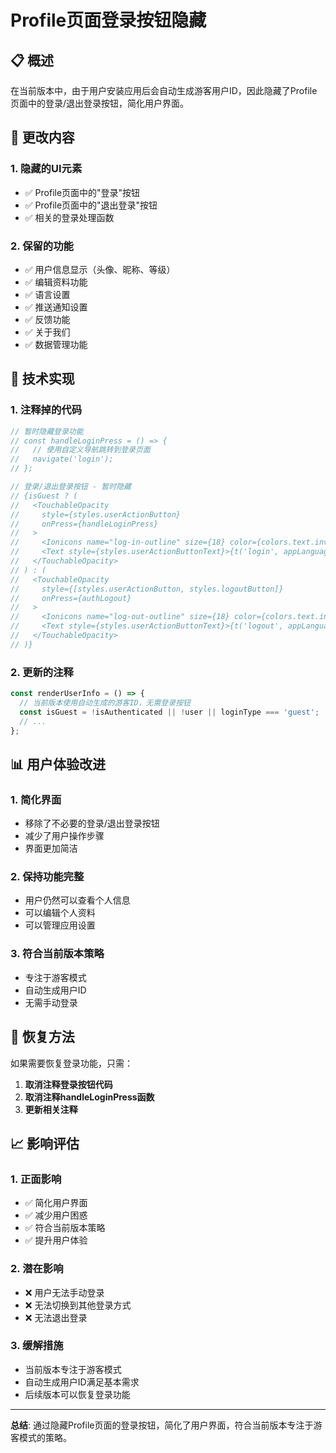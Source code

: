# Profile页面登录按钮隐藏

## 📋 概述

在当前版本中，由于用户安装应用后会自动生成游客用户ID，因此隐藏了Profile页面中的登录/退出登录按钮，简化用户界面。

## 🎯 更改内容

### **1. 隐藏的UI元素**
- ✅ Profile页面中的"登录"按钮
- ✅ Profile页面中的"退出登录"按钮
- ✅ 相关的登录处理函数

### **2. 保留的功能**
- ✅ 用户信息显示（头像、昵称、等级）
- ✅ 编辑资料功能
- ✅ 语言设置
- ✅ 推送通知设置
- ✅ 反馈功能
- ✅ 关于我们
- ✅ 数据管理功能

## 🔧 技术实现

### **1. 注释掉的代码**
```javascript
// 暂时隐藏登录功能
// const handleLoginPress = () => {
//   // 使用自定义导航跳转到登录页面
//   navigate('login');
// };

// 登录/退出登录按钮 - 暂时隐藏
// {isGuest ? (
//   <TouchableOpacity 
//     style={styles.userActionButton} 
//     onPress={handleLoginPress}
//   >
//     <Ionicons name="log-in-outline" size={18} color={colors.text.inverse} />
//     <Text style={styles.userActionButtonText}>{t('login', appLanguage)}</Text>
//   </TouchableOpacity>
// ) : (
//   <TouchableOpacity 
//     style={[styles.userActionButton, styles.logoutButton]} 
//     onPress={authLogout}
//   >
//     <Ionicons name="log-out-outline" size={18} color={colors.text.inverse} />
//     <Text style={styles.userActionButtonText}>{t('logout', appLanguage)}</Text>
//   </TouchableOpacity>
// )}
```

### **2. 更新的注释**
```javascript
const renderUserInfo = () => {
  // 当前版本使用自动生成的游客ID，无需登录按钮
  const isGuest = !isAuthenticated || !user || loginType === 'guest';
  // ...
};
```

## 📊 用户体验改进

### **1. 简化界面**
- 移除了不必要的登录/退出登录按钮
- 减少了用户操作步骤
- 界面更加简洁

### **2. 保持功能完整**
- 用户仍然可以查看个人信息
- 可以编辑个人资料
- 可以管理应用设置

### **3. 符合当前版本策略**
- 专注于游客模式
- 自动生成用户ID
- 无需手动登录

## 🚀 恢复方法

如果需要恢复登录功能，只需：

1. **取消注释登录按钮代码**
2. **取消注释handleLoginPress函数**
3. **更新相关注释**

## 📈 影响评估

### **1. 正面影响**
- ✅ 简化用户界面
- ✅ 减少用户困惑
- ✅ 符合当前版本策略
- ✅ 提升用户体验

### **2. 潜在影响**
- ❌ 用户无法手动登录
- ❌ 无法切换到其他登录方式
- ❌ 无法退出登录

### **3. 缓解措施**
- 当前版本专注于游客模式
- 自动生成用户ID满足基本需求
- 后续版本可以恢复登录功能

---

**总结**: 通过隐藏Profile页面的登录按钮，简化了用户界面，符合当前版本专注于游客模式的策略。 